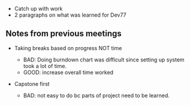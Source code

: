 * Catch up with work
* 2 paragraphs on what was learned for Dev77

## Notes from previous meetings

* Taking breaks based on progress NOT time
  * BAD: Doing burndown chart was difficult since setting up system took a lot of time.
  * GOOD: increase overall time worked

* Capstone first
  * BAD: not easy to do bc parts of project need to be learned.
